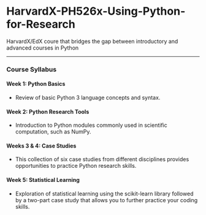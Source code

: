 # HarvardX-PH526x-Using-Python-for-Research

HarvardX/EdX coure that bridges the gap between introductory and advanced courses in Python

---

### Course Syllabus

#### Week 1: Python Basics
* Review of basic Python 3 language concepts and syntax.
 
#### Week 2: Python Research Tools
* Introduction to Python modules commonly used in scientific computation, such as NumPy.
 
#### Weeks 3 & 4: Case Studies
* This collection of six case studies from different disciplines provides opportunities to practice Python research skills.

#### Week 5: Statistical Learning
* Exploration of statistical learning using the scikit-learn library followed by a two-part case study that allows you to further practice your coding skills.
